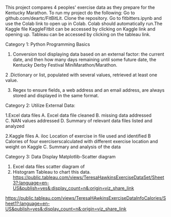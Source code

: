   This project  compares 4 peoples' exercise data as they   prepare for the Kentucky  Marathon.
To run my project do the following: Go to github.com/deartc/FitBitLit.  Clone the repository.  Go to fitbitters.ipynb and use the Colab link to open up in Colab.
Colab should automatically run.The  Kaggle file KaggleFitbit can be accessed by clicking on Kaggle link and opening up.  Tableau can be accessed by clicking on the tableau link.  
  
 
Category 1: Python Programming Basics

1. Conversion tool displaying data based on an external factor: the current date, and then  how many days remaining until some future date, the Kentucky Derby Festival MiniMarathon/Marathon. 
 
2 .Dictionary or list, populated with several values, retrieved at least one value.

3. Regex to ensure  fields, a web address and an email address, are always stored and displayed in the same format. 
 
 
 
Category 2: Utilize External Data:
 
1.Excel data files 
A. Excel data file  cleaned
B. missing data addressed  
C. NAN values addressed
D. Summary of relevant data files listed and analyzed 


2.Kaggle files
A. iloc Location of exercise in file used and identified 
B Calories of four  exerciserscalculated with different exercise location  and weight on Kaggle 
C. Summary and analysis of the data



Category 3: Data Display
Matplotlib-Scatter diagram 
1.  Excel data files scatter diagram of
2.  Histogram 
Tableau to chart this data.
https://public.tableau.com/views/TeresaHawkinsExerciseDataSet/Sheet3?:language=en-US&publish=yes&:display_count=n&:origin=viz_share_link

https://public.tableau.com/views/TeresaHAwkinsExerciseDataInfoCalories/Sheet1?:language=en-US&publish=yes&:display_count=n&:origin=viz_share_link






  



